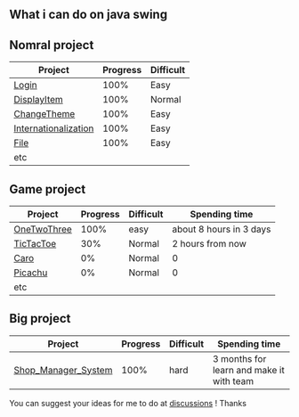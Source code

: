 ## What i can do on java swing

## Nomral project

| Project | Progress | Difficult |
| --------- | ----- | ------------ |
| [Login](./JavaSwing/src/Login) | 100% | Easy |
| [DisplayItem](./JavaSwing/src/DisplayItem) | 100% | Normal |
| [ChangeTheme](./JavaSwing/src/ChangeTheme) | 100% | Easy |
| [Internationalization](./JavaSwing/src/Internationalization) | 100% | Easy |
| [File](./JavaSwing/src/File) | 100% | Easy |
| etc | |

## Game project

| Project | Progress | Difficult | Spending time |
| --------- | ----- | ------------ | -------------------- |
| [OneTwoThree](./JavaSwing/src/OneTwoThree) | 100% | easy | about 8 hours in 3 days |
| [TicTacToe](./JavaSwing/src/TicTacToe) | 30% | Normal | 2 hours from now |
| [Caro](./JavaSwing/src/OneTwoThree) | 0% | Normal | 0 |
| [Picachu](./JavaSwing/src/OneTwoThree) | 0% | Normal | 0 |
| etc | |

## Big project

| Project | Progress | Difficult | Spending time |
| --------- | ----- | ------------ | -------------------- |
| [Shop_Manager_System](https://github.com/HiamKaito/Shop_Manager_System) | 100% | hard | 3 months for learn and make it with team |

You can suggest your ideas for me to do at [discussions](https://github.com/HiamKaito/java_swing/discussions) !
Thanks
